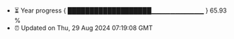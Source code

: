 - ⏳ Year progress { ███████████████████▁▁▁▁▁▁▁▁▁▁▁ } 65.93 %
- ⏰ Updated on Thu, 29 Aug 2024 07:19:08 GMT

